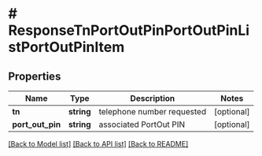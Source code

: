 # # ResponseTnPortOutPinPortOutPinListPortOutPinItem

## Properties

Name | Type | Description | Notes
------------ | ------------- | ------------- | -------------
**tn** | **string** | telephone number requested | [optional]
**port_out_pin** | **string** | associated PortOut PIN | [optional]

[[Back to Model list]](../../README.md#models) [[Back to API list]](../../README.md#endpoints) [[Back to README]](../../README.md)
